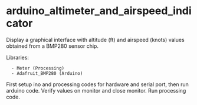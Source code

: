 # arduino_altimeter_and_airspeed_indicator

Display a graphical interface with altitude (ft) and airspeed (knots) values obtained from a BMP280 sensor chip.

Libraries: 
      
      - Meter (Processing)
      - Adafruit_BMP280 (Arduino)

First setup ino and processing codes for hardware and serial port, then run arduino code. Verify values on monitor and close monitor. Run processing code.
